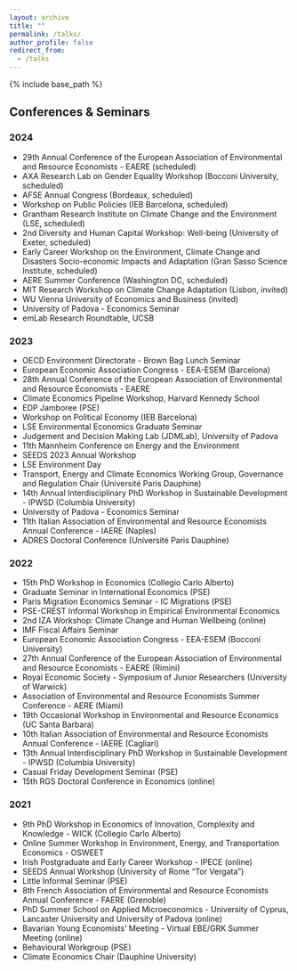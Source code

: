 ```yaml
---
layout: archive
title: ""
permalink: /talks/
author_profile: false
redirect_from:
  - /talks
---
```


{% include base_path %}

## Conferences & Seminars

### 2024

- 29th Annual Conference of the European Association of Environmental and Resource Economists - EAERE (scheduled)
- AXA Research Lab on Gender Equality Workshop (Bocconi University, scheduled)
- AFSE Annual Congress (Bordeaux, scheduled)
- Workshop on Public Policies (IEB Barcelona, scheduled)
- Grantham Research Institute on Climate Change and the Environment (LSE, scheduled)
- 2nd Diversity and Human Capital Workshop: Well-being (University of Exeter, scheduled)
- Early Career Workshop on the Environment, Climate Change and Disasters Socio-economic Impacts and Adaptation (Gran Sasso Science Institute, scheduled)
- AERE Summer Conference (Washington DC, scheduled)
- MIT Research Workshop on Climate Change Adaptation (Lisbon, invited)
- WU Vienna University of Economics and Business (invited)
- University of Padova - Economics Seminar
- emLab Research Roundtable, UCSB

### 2023

- OECD Environment Directorate - Brown Bag Lunch Seminar
- European Economic Association Congress - EEA-ESEM (Barcelona)
- 28th Annual Conference of the European Association of Environmental and Resource Economists - EAERE
- Climate Economics Pipeline Workshop, Harvard Kennedy School
- EDP Jamboree (PSE)
- Workshop on Political Economy (IEB Barcelona)
- LSE Environmental Economics Graduate Seminar
- Judgement and Decision Making Lab (JDMLab), University of Padova
- 11th Mannheim Conference on Energy and the Environment
- SEEDS 2023 Annual Workshop
- LSE Environment Day 
- Transport, Energy and Climate Economics Working Group, Governance and Regulation Chair (Université Paris Dauphine)
- 14th Annual Interdisciplinary PhD Workshop in Sustainable Development - IPWSD (Columbia University)
- University of Padova - Economics Seminar
- 11th Italian Association of Environmental and Resource Economists Annual Conference - IAERE (Naples)
- ADRES Doctoral Conference (Université Paris Dauphine)

### 2022

- 15th PhD Workshop in Economics (Collegio Carlo Alberto)
- Graduate Seminar in International Economics (PSE)
- Paris Migration Economics Seminar - IC Migrations (PSE)
- PSE-CREST Informal Workshop in Empirical Environmental Economics
- 2nd IZA Workshop: Climate Change and Human Wellbeing (online)
- IMF Fiscal Affairs Seminar
- European Economic Association Congress - EEA-ESEM (Bocconi University)
- 27th Annual Conference of the European Association of Environmental and Resource Economists - EAERE (Rimini)
- Royal Economic Society - Symposium of Junior Researchers (University of Warwick)
- Association of Environmental and Resource Economists Summer Conference - AERE (Miami)
- 19th Occasional Workshop in Environmental and Resource Economics (UC Santa Barbara)
- 10th Italian Association of Environmental and Resource Economists Annual Conference - IAERE (Cagliari)
- 13th Annual Interdisciplinary PhD Workshop in Sustainable Development - IPWSD (Columbia University)
- Casual Friday Development Seminar (PSE)
- 15th RGS Doctoral Conference in Economics (online)


### 2021

- 9th PhD Workshop in Economics of Innovation, Complexity and Knowledge - WICK (Collegio Carlo Alberto)
- Online Summer Workshop in Environment, Energy, and Transportation Economics - OSWEET
- Irish Postgraduate and Early Career Workshop - IPECE (online)
- SEEDS Annual Workshop (University of Rome “Tor Vergata”)
- Little Informal Seminar (PSE)
- 8th French Association of Environmental and Resource Economists Annual Conference - FAERE (Grenoble)
- PhD Summer School on Applied Microeconomics - University of Cyprus, Lancaster University and University of Padova (online)
- Bavarian Young Economists’ Meeting - Virtual EBE/GRK Summer Meeting (online)
- Behavioural Workgroup (PSE)
- Climate Economics Chair (Dauphine University)
